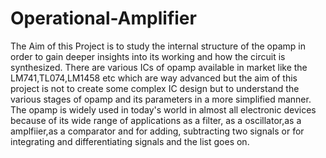 # Operational-Amplifier
The Aim of this Project is to study the internal structure of the opamp in order to gain deeper insights into its working and how the circuit is synthesized. There are various ICs of opamp available in market like the LM741,TL074,LM1458 etc which are way advanced but the aim of this project is not to create some complex IC design but to understand the various stages of opamp and its parameters in a more simplified manner.<br/>The opamp is widely used in today's world in almost all electronic devices because of its wide range of applications as a filter, as a oscillator,as a amplfiier,as a comparator and for adding, subtracting two signals or for integrating and differentiating signals and the list goes on.
